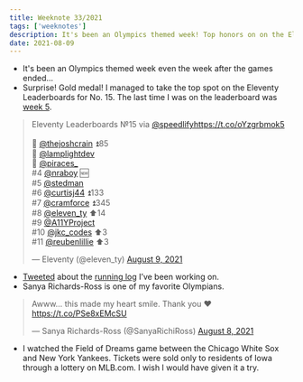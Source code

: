 ```yaml
---
title: Weeknote 33/2021
tags: ['weeknotes']
description: It's been an Olympics themed week! Top honors on on the Eleventy Leaderboards and Sanya. 
date: 2021-08-09
---
```

- It's been an Olympics themed week even the week after the games ended... 
- Surprise! Gold medal! I managed to take the top spot on the Eleventy Leaderboards for No. 15. The last time I was on the leaderboard was [week 5](https://twitter.com/eleven_ty/status/1313121837279334401). 
<blockquote class="twitter-tweet"><p lang="en" dir="ltr">Eleventy Leaderboards №15 via <a href="https://twitter.com/speedlify?ref_src=twsrc%5Etfw">@speedlify</a><a href="https://t.co/oYzgrbmok5">https://t.co/oYzgrbmok5</a><br><br>🥇 <a href="https://twitter.com/thejoshcrain?ref_src=twsrc%5Etfw">@thejoshcrain</a> ⏫85<br>🥈 <a href="https://twitter.com/lamplightdev?ref_src=twsrc%5Etfw">@lamplightdev</a> <br>🥉 <a href="https://twitter.com/piraces_?ref_src=twsrc%5Etfw">@piraces_</a><br>#4 <a href="https://twitter.com/nraboy?ref_src=twsrc%5Etfw">@nraboy</a> 🆕<br>#5 <a href="https://twitter.com/stedman?ref_src=twsrc%5Etfw">@stedman</a><br>#6 <a href="https://twitter.com/curtisj44?ref_src=twsrc%5Etfw">@curtisj44</a> ⏫133<br>#7 <a href="https://twitter.com/cramforce?ref_src=twsrc%5Etfw">@cramforce</a> ⏫345<br>#8 <a href="https://twitter.com/eleven_ty?ref_src=twsrc%5Etfw">@eleven_ty</a> ⬆️14<br>#9 <a href="https://twitter.com/A11YProject?ref_src=twsrc%5Etfw">@A11YProject</a><br>#10 <a href="https://twitter.com/jkc_codes?ref_src=twsrc%5Etfw">@jkc_codes</a> ⬆️3<br>#11 <a href="https://twitter.com/reubenlillie?ref_src=twsrc%5Etfw">@reubenlillie</a> ⬆️3</p>&mdash; Eleventy (@eleven_ty) <a href="https://twitter.com/eleven_ty/status/1424715642884739074?ref_src=twsrc%5Etfw">August 9, 2021</a></blockquote> <script async src="https://platform.twitter.com/widgets.js" charset="utf-8"></script>

- [Tweeted](https://twitter.com/thejoshcrain/status/1424732983941111808) about the [running log](https://joshcrain.io/running/) I’ve been working on.
- Sanya Richards-Ross is one of my favorite Olympians. 

<blockquote class="twitter-tweet"><p lang="en" dir="ltr">Awww… this made my heart smile. Thank you ♥️ <a href="https://t.co/PSe8xEMcSU">https://t.co/PSe8xEMcSU</a></p>&mdash; Sanya Richards-Ross (@SanyaRichiRoss) <a href="https://twitter.com/SanyaRichiRoss/status/1424294133510942723?ref_src=twsrc%5Etfw">August 8, 2021</a></blockquote> <script async src="https://platform.twitter.com/widgets.js" charset="utf-8"></script>

- I watched the Field of Dreams game between the Chicago White Sox and New York Yankees. Tickets were sold only to residents of Iowa through a lottery on MLB.com. I wish I would have given it a try. 